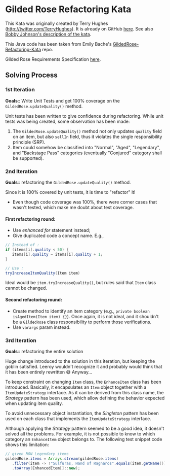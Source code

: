 # Gilded Rose Refactoring Kata

This Kata was originally created by Terry Hughes (http://twitter.com/TerryHughes). It is already on GitHub [here](https://github.com/NotMyself/GildedRose). See also [Bobby Johnson's description of the kata](https://iamnotmyself.com/refactor-this-the-gilded-rose-kata/).

This Java code has been taken from Emily Bache's [GildedRose-Refactoring-Kata](https://github.com/emilybache/GildedRose-Refactoring-Kata/tree/main) repo.

Gilded Rose Requirements Specification [here](GildedRoseRequirements.txt).

## Solving Process
### 1st Iteration
**Goals**:: Write Unit Tests and get 100% coverage on the `GildedRose.updateQuality()` method.

Unit tests has been written to give confidence during refactoring. While unit tests was being created, some observation has been made:
1. The `GildedRose.updateQuality()` method not only updates `quality` field on an item, but also `sellIn` field, thus it violates the single responsibility principle (SRP).
2. Item could somehow be classified into "Normal", "Aged", "Legendary", and "Backstage Pass" categories (eventually "Conjured" category shall be supported).

### 2nd Iteration
**Goals**:: refactoring the `GildedRose.updateQuality()` method.

Since it is 100% covered by unit tests, it is time to "refactor" it!
* Even though code coverage was 100%, there were corner cases that wasn't tested, which make me doubt about test coverage.

#### First refactoring round:
* Use *enhanced for* statement instead;
* Give duplicated code a concept name. E.g.,
```java
// Instead of :
if (items[i].quality < 50) {
   items[i].quality = items[i].quality + 1;
}

// Use :
tryIncreaseItemQuality(Item item)
```
Ideal would be `item.tryIncreaseQuality()`, but rules said that `Item` class cannot be changed.
#### Second refactoring round:
* Create method to identify an item category (e.g., `private boolean isAgedItem(Item item) {}`).
Once again, it is not ideal, and it shouldn't be a `GildedRose` class responsibility to perform those verifications.
* Use `varargs` param instead.

### 3rd Iteration
**Goals**:: refactoring the entire solution

Huge change introduced to the solution in this iteration, but keeping the goblin satisfied. Leeroy wouldn't recognize it
and probably would think that it has been entirely rewritten 😅 Anyway...

To keep constraint on changing `Item` class, the `EnhanceItem` class has been introduced. Basically, it encapsulates an
`Item` object together with a `ItemUpdateStrategy` interface. As it can be derived from this class name, the *Strategy*
pattern has been used, which allow defining the behavior expected when updating item quality.

To avoid unnecessary object instantiation, the *Singleton* pattern has been used on each class that implements the
`ItemUpdateStrategy` interface.

Although applying the *Strategy* pattern seemed to be a good idea, it doesn't solved all the problems. For example, it
is not possible to know to which category an `EnhanceItem` object belongs to. The following test snippet code shows this
limitation:
```java
// given NON Legendary items
gildedRose.items = Arrays.stream(gildedRose.items)
   .filter(item -> !"Sulfuras, Hand of Ragnaros".equals(item.getName()))
   .toArray(EnhancedItem[]::new);
```
